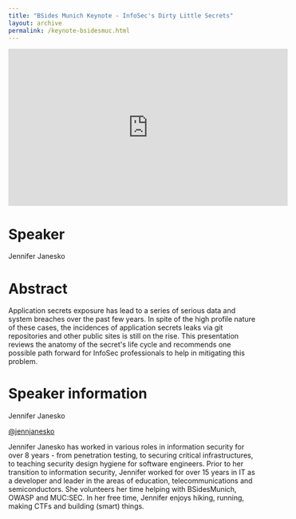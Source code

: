 ```yaml
---
title: "BSides Munich Keynote - InfoSec's Dirty Little Secrets"
layout: archive
permalink: /keynote-bsidesmuc.html
---
```


<iframe width="560" height="315" src="https://www.youtube.com/embed/-9eC58oNwZM" title="YouTube video player" frameborder="0" allow="accelerometer; autoplay; clipboard-write; encrypted-media; gyroscope; picture-in-picture" allowfullscreen></iframe>

# Speaker

Jennifer Janesko

# Abstract

Application secrets exposure has lead to a series of serious data and system breaches over the past few years. In spite of the high profile nature of these cases, the incidences of application secrets leaks via git repositories and other public sites is still on the rise. This presentation reviews the anatomy of the secret's life cycle and recommends one possible path forward for InfoSec professionals to help in mitigating this problem.

# Speaker information

Jennifer Janesko

[@jennjanesko](https://twitter.com/jennjanesko)

Jennifer Janesko has worked in various roles in information security for over 8 years - from penetration testing, to securing critical infrastructures, to teaching security design hygiene for software engineers. Prior to her transition to information  security, Jennifer worked for over 15 years in IT as a developer and  leader in the areas of education, telecommunications and semiconductors.  She volunteers her time helping with BSidesMunich, OWASP and MUC:SEC. In her free time, Jennifer enjoys hiking, running, making CTFs and building (smart) things.
